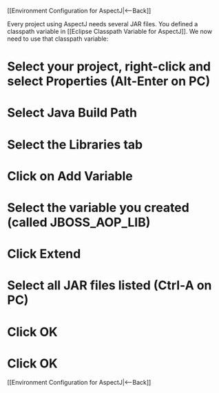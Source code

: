 [[Environment Configuration for AspectJ|<--Back]]

Every project using AspectJ needs several JAR files. You defined a classpath variable in [[Eclipse Classpath Variable for AspectJ]]. We now need to use that classpath variable:

# Select your project, right-click and select **Properties** (Alt-Enter on PC)
# Select **Java Build Path**
# Select the **Libraries** tab
# Click on **Add Variable**
# Select the variable you created (called JBOSS_AOP_LIB)
# Click **Extend**
# Select all JAR files listed (Ctrl-A on PC)
# Click **OK**
# Click **OK**

[[Environment Configuration for AspectJ|<--Back]]